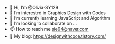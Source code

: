 - 👋 Hi, I’m @Olivia-SY129
- 👀 I’m interested in Graphics Design with Codes
- 🌱 I’m currently learning JavaScript and Algorithm
- 💞️ I’m looking to collaborate on ...
- 📫 How to reach me sie94@naver.com
- 🎨 My blog: https://designwithcode.tistory.com/

<!---
Olivia-SY129/Olivia-SY129 is a ✨ special ✨ repository because its `README.md` (this file) appears on your GitHub profile.
You can click the Preview link to take a look at your changes.
--->
